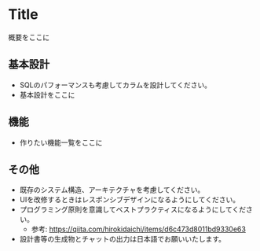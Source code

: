 # Title
概要をここに

## 基本設計
- SQLのパフォーマンスも考慮してカラムを設計してください。
- 基本設計をここに

## 機能
- 作りたい機能一覧をここに

## その他
- 既存のシステム構造、アーキテクチャを考慮してください。
- UIを改修するときはレスポンシブデザインになるようにしてください。
- プログラミング原則を意識してベストプラクティスになるようにしてください。
  - 参考: https://qiita.com/hirokidaichi/items/d6c473d8011bd9330e63
- 設計書等の生成物とチャットの出力は日本語でお願いいたします。